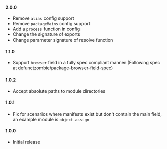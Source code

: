 #### 2.0.0

- Remove `alias` config support
- Remove `packageMains` config support
- Add a `process` function in config
- Change the signature of exports
- Change parameter signature of resolve function

#### 1.1.0

- Support `browser` field in a fully spec compliant manner (Following spec at defunctzombie/package-browser-field-spec)

#### 1.0.2

- Accept absolute paths to module directories

#### 1.0.1

- Fix for scenarios where manifests exist but don't contain the main field, an example module is `object-assign`

#### 1.0.0

- Initial release
